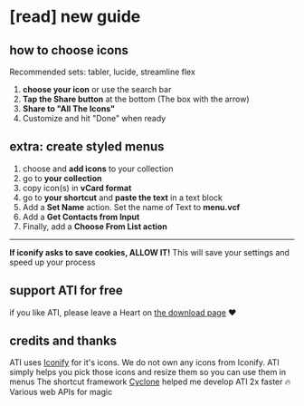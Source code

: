 # [read] new guide
## how to choose icons
Recommended sets: tabler, lucide, streamline flex
1. **choose your icon** or use the search bar
2. **Tap the Share button** at the bottom (The box with the arrow)
3. **Share to "All The Icons"**
4. Customize and hit "Done" when ready

## extra: create styled menus
1. choose and **add icons** to your collection
2. go to **your collection**
3. copy icon(s) in **vCard format**
4. go to **your shortcut** and **paste the text** in a text block
5. Add a **Set Name** action. Set the name of Text to **menu.vcf**
6. Add a **Get Contacts from Input**
7. Finally, add a **Choose From List action**

---

**If iconify asks to save cookies, ALLOW IT!** This will save your settings and speed up your process 

## support ATI for free
if you like ATI, please leave a Heart on [the download page](https://routinehub.co/shortcut/22688/) ❤️
## credits and thanks
ATI uses [Iconify](https://iconify.design/) for it's icons. We do not own any icons from Iconify. ATI simply helps you pick those icons and resize them so you can use them in menus
The shortcut framework [Cyclone](https://routinehub.co/shortcut/19577/) helped me develop ATI 2x faster 🔥
Various web APIs for magic 